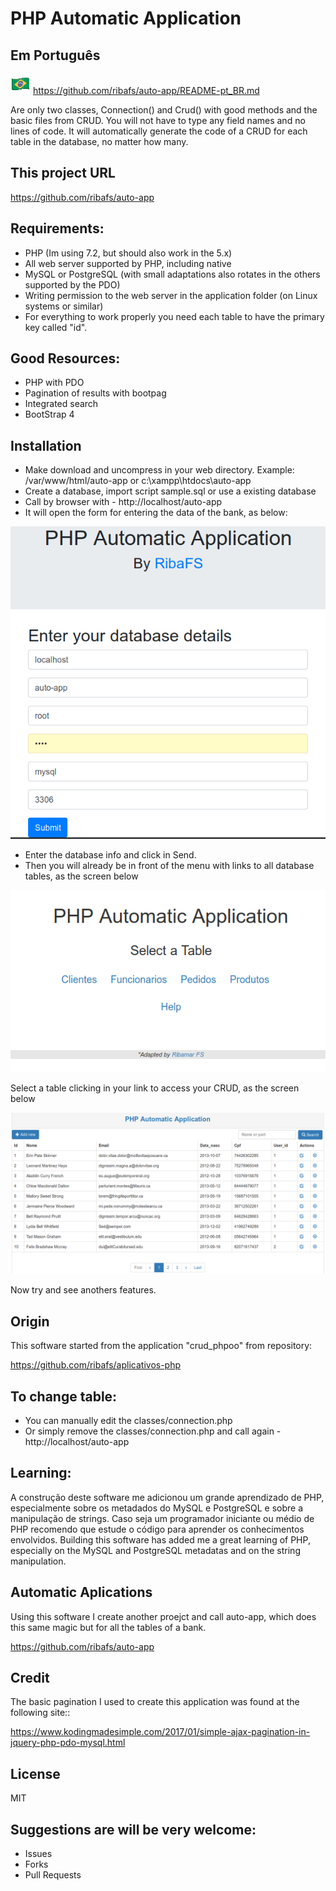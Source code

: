 # PHP Automatic Application

## Em Português
![](../images/brasil.png) https://github.com/ribafs/auto-app/README-pt_BR.md

Are only two classes, Connection() and Crud() with good methods and the basic files from CRUD. You will not have to type any field names and no lines of code.
It will automatically generate the code of a CRUD for each table in the database, no matter how many.

## This project URL

https://github.com/ribafs/auto-app

## Requirements:

- PHP (Im using 7.2, but should also work in the 5.x)
- All web server supported by PHP, including native
- MySQL or PostgreSQL (with small adaptations also rotates in the others supported by the PDO)
- Writing permission to the web server in the application folder (on Linux systems or similar)
- For everything to work properly you need each table to have the primary key called "id".

## Good Resources:

- PHP with PDO
- Pagination of results with bootpag
- Integrated search
- BootStrap 4

## Installation

- Make download and uncompress in your web directory. Example: /var/www/html/auto-app or c:\xampp\htdocs\auto-app
- Create a database, import script sample.sql or use a existing database
- Call by browser with - http://localhost/auto-app
- It will open the form for entering the data of the bank, as below:

![](../images/form.png)

- Enter the database info and click in Send.
- Then you will already be in front of the menu with links to all database tables, as the screen below

![](../images/menu.png)

Select a table clicking in your link to access your CRUD, as the screen below

![](../images/crud.png)

Now try and see anothers features.

## Origin

This software started from the application "crud_phpoo" from repository:

https://github.com/ribafs/aplicativos-php

## To change table:

- You can manually edit the classes/connection.php
- Or simply remove the classes/connection.php and call again - http://localhost/auto-app

## Learning:

A construção deste software me adicionou um grande aprendizado de PHP, especialmente sobre os metadados do MySQL e PostgreSQL e sobre a manipulação de strings. Caso seja um programador iniciante ou médio de PHP recomendo que estude o código para aprender os conhecimentos envolvidos.
Building this software has added me a great learning of PHP, especially on the MySQL and PostgreSQL metadatas and on the string manipulation. 

## Automatic Aplications

Using this software I create another proejct and call auto-app, which does this same magic but for all the tables of a bank.

https://github.com/ribafs/auto-app

## Credit

The basic pagination I used to create this application was found at the following site::

https://www.kodingmadesimple.com/2017/01/simple-ajax-pagination-in-jquery-php-pdo-mysql.html

## License

MIT

## Suggestions are will be very welcome:

- Issues
- Forks
- Pull Requests

